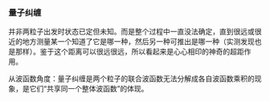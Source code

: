 ### 量子纠缠

并非两粒子出发时状态已定但未知。而是整个过程中一直没法确定，直到很远或很近的地方测量某一个知道了它是哪一种，然后另一种可推出是哪一种（实测发现也是那样）。鉴于这个距离可以很远很远，所以看起来是心心相印的神奇的超距作用。

从波函数角度：量子纠缠是两个粒子的联合波函数无法分解成各自波函数乘积的现象，是它们“共享同一个整体波函数”的体现。
